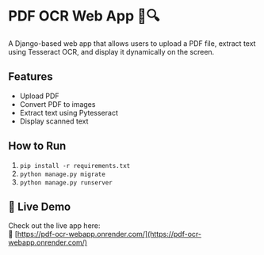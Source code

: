 # PDF OCR Web App 📝🔍

A Django-based web app that allows users to upload a PDF file, extract text using Tesseract OCR, and display it dynamically on the screen.

## Features
- Upload PDF
- Convert PDF to images
- Extract text using Pytesseract
- Display scanned text

## How to Run
1. `pip install -r requirements.txt`
2. `python manage.py migrate`
3. `python manage.py runserver`

## 🚀 Live Demo

Check out the live app here:  
🔗 [https://pdf-ocr-webapp.onrender.com/](https://pdf-ocr-webapp.onrender.com/)
